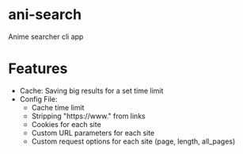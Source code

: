 # ani-search
Anime searcher cli app

# Features

* Cache: Saving big results for a set time limit
* Config File:
  * Cache time limit
  * Stripping "https://www." from links
  * Cookies for each site
  * Custom URL parameters for each site
  * Custom request options for each site (page, length, all_pages)
